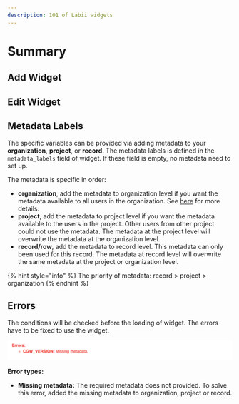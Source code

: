 ```yaml
---
description: 101 of Labii widgets
---
```


# Summary

## Add Widget





## Edit Widget



## Metadata Labels

The specific variables can be provided via adding metadata to your **organization**, **project**, or **record**. The metadata labels is defined in the `metadata_labels` field of widget. If these field is empty, no metadata need to set up.

The metadata is specific in order:

* **organization**, add the metadata to organization level if you want the metadata available to all users in  the organization. See [here](../settings/organization-detail.md#metadata) for more details. 
* **project**, add the metadata to project level if you want the metadata available to the users in the project. Other users from other project could not use the metadata. The metadata at the project level will overwrite the metadata at the organization level. 
* **record/row**, add the metadata to record level. This metadata can only been used for this record. The metadata at record level will overwrite the same metadata at the project or organization level.

{% hint style="info" %}
The priority of metadata: record &gt; project &gt; organization
{% endhint %}

## Errors

The conditions will be checked before the loading of widget. The errors have to be fixed to use the widget.

![Error message of a widget](../.gitbook/assets/metadata-errors.png)

**Error types:**

* **Missing metadata:** The required metadata does not provided. To solve this error, added the missing metadata to organization, project or record.

